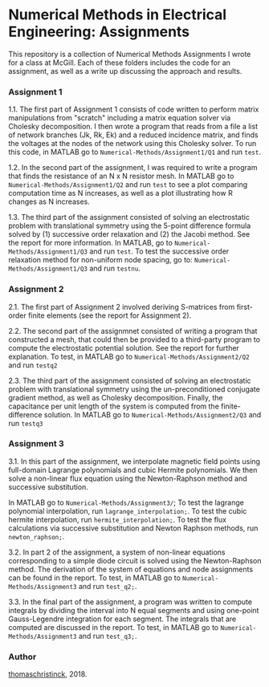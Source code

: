 # Numerical Methods in Electrical Engineering: Assignments

This repository is a collection of Numerical Methods Assignments I wrote for a class at McGill. Each of these folders includes the code for an assignment, as well as a write up discussing the approach and results. 

### Assignment 1

1.1. The first part of Assignment 1 consists of code written to perform matrix manipulations from "scratch" including a matrix equation solver via Cholesky decomposition. I then wrote a program that reads from a file a list of network branches (Jk, Rk, Ek) and a reduced incidence matrix, and finds the voltages at the nodes of the network using this Cholesky solver. 
To run this code, in MATLAB go to ```Numerical-Methods/Assignment1/Q1``` and run ```test```.

1.2. In the second part of the assignment, I was required to write a program that finds the resistance of an N x N resistor mesh. 
In MATLAB go to ```Numerical-Methods/Assignment1/Q2``` and run ```test``` to see a plot comparing computation time as N increases, as well as a plot illustrating how R changes as N increases.

1.3. The third part of the assignment consisted of solving an electrostatic problem with translational symmetry using the 5-point difference formula solved by (1) successive order relaxation and (2) the Jacobi method. See the report for more information.
In MATLAB, go to ```Numerical-Methods/Assignment1/Q3``` and run ```test```.
To test the successive order relaxation method for non-uniform node spacing, go to:
```Numerical-Methods/Assignment1/Q3``` and run ```testnu```.

### Assignment 2

2.1. The first part of Assignment 2 involved deriving S-matrices from first-order finite elements (see the report for Assignment 2).

2.2. The second part of the assignmnet consisted of writing a program that constructed a mesh, that could then be provided to a third-party program to compute the electrostatic potential solution. See the report for further explanation. 
To test, in MATLAB go to ```Numerical-Methods/Assignment2/Q2``` and run ```testq2```

2.3. The third part of the assignment consisted of solving an electrostatic problem with translational symmetry using the un-preconditioned conjugate gradient method, as well as Cholesky decomposition. Finally, the capacitance per unit length of the system is computed from the finite-difference solution. 
In MATLAB go to ```Numerical-Methods/Assignment2/Q3``` and run ```testq3```

### Assignment 3 

3.1.  In this part of the assignment, we interpolate magnetic field points using full-domain Lagrange polynomials and cubic Hermite polynomials. We then solve a non-linear flux equation using the Newton-Raphson method and successive substitution.

In MATLAB go to ```Numerical-Methods/Assignment3/```;
To test the lagrange polynomial interpolation, run ```lagrange_interpolation;```.
To test the cubic hermite interpolation, run ```hermite_interpolation;```.
To test the flux calculations via successive substitution and Newton Raphson methods, run ```newton_raphson;```.

3.2. In part 2 of the assignment, a system of non-linear equations corresponding to a simple diode circuit is solved using the Newton-Raphson method. The derivation of the system of equations and node assignments can be found in the report.
To test, in MATLAB go to ```Numerical-Methods/Assignment3``` and run ```test_q2;```.

3.3. In the final part of the assignment, a program was written to compute integrals by dividing the interval into N equal segments and using one-point Gauss-Legendre integration for each segment. The integrals that are computed are discussed in the report.
To test, in MATLAB go to ```Numerical-Methods/Assignment3``` and run ```test_q3;```.

### Author

[thomaschristinck](https://github.com/thomaschristinck/), 2018.
